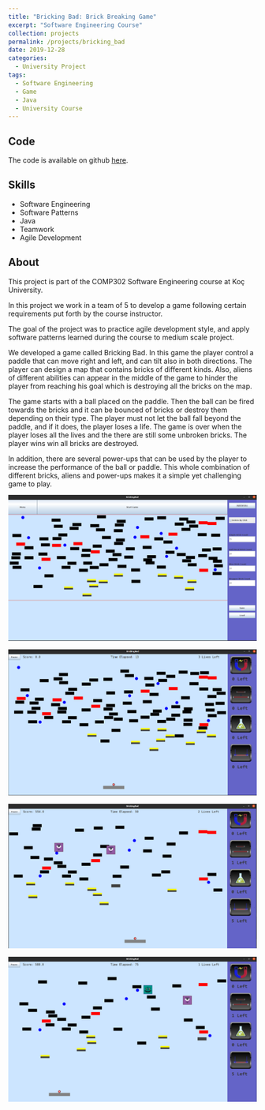 ```yaml
---
title: "Bricking Bad: Brick Breaking Game"
excerpt: "Software Engineering Course"
collection: projects
permalink: /projects/bricking_bad
date: 2019-12-28
categories:
  - University Project
tags:
  - Software Engineering
  - Game
  - Java
  - University Course
---
```


## Code

The code is available on github [here](https://github.com/NazirNayal8/BrickingBad).

## Skills

* Software Engineering
* Software Patterns
* Java
* Teamwork
* Agile Development

## About

This project is part of the COMP302 Software Engineering course at Koç University.

In this project we work in a team of 5 to develop a game following certain requirements put forth
by the course instructor.

The goal of the project was to practice agile development style, and apply software patterns learned during
the course to medium scale project.

We developed a game called Bricking Bad. In this game the player control a paddle that can move right and left, and can tilt also in both directions. The player can design
a map that contains bricks of different kinds. Also, aliens of different abilities can appear in the middle of the game to hinder the player from reaching his goal which is
destroying all the bricks on the map.

The game starts with a ball placed on the paddle. Then the ball can be fired towards the bricks and it can be bounced of bricks or destroy them depending on their type.
The player must not let the ball fall beyond the paddle, and if it does, the player loses a life. The game is over when the player loses all the lives and the there are still some unbroken bricks. The player wins win all bricks are destroyed.

In addition, there are several power-ups that can be used by the player to increase the performance of the ball or paddle. This whole combination of different bricks, aliens and power-ups makes it a simple yet challenging game to play.

![Bricking Bad Overview](../images/bricking_bad_1.png)

![Bricking Bad Overview](../images/bricking_bad_2.png)

![Bricking Bad Overview](../images/bricking_bad_3.png)

![Bricking Bad Overview](../images/bricking_bad_4.png)
